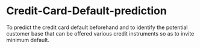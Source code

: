 # Credit-Card-Default-prediction
To predict the credit card default beforehand and to identify the potential customer base that can be offered various credit instruments so as to invite minimum default.
